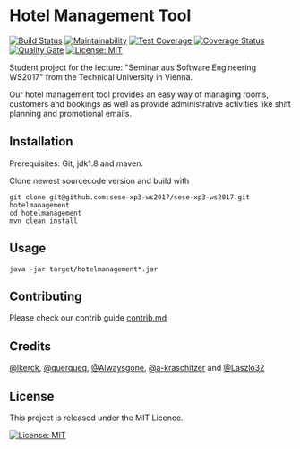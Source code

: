 # Hotel Management Tool

[![Build Status](https://travis-ci.org/sese-xp3-ws2017/sese-xp3-ws2017.svg?branch=master)](https://travis-ci.org/sese-xp3-ws2017/sese-xp3-ws2017)
[![Maintainability](https://api.codeclimate.com/v1/badges/7e83452d7c36fed7121d/maintainability)](https://codeclimate.com/github/sese-xp3-ws2017/sese-xp3-ws2017/maintainability)
[![Test Coverage](https://api.codeclimate.com/v1/badges/7e83452d7c36fed7121d/test_coverage)](https://codeclimate.com/github/sese-xp3-ws2017/sese-xp3-ws2017/test_coverage)
[![Coverage Status](https://coveralls.io/repos/github/sese-xp3-ws2017/sese-xp3-ws2017/badge.svg?branch=ENV_CI_CD_env)](https://coveralls.io/github/sese-xp3-ws2017/sese-xp3-ws2017?branch=ENV_CI_CD_env)
[![Quality Gate](https://sonarcloud.io/api/badges/gate?key=at.ac.tuwien.student.sese2017.xp:hotelmanagement)](https://sonarcloud.io/dashboard/index/at.ac.tuwien.student.sese2017.xp:hotelmanagement)
[![License: MIT](https://img.shields.io/badge/License-MIT-yellow.svg)](https://opensource.org/licenses/MIT)


Student project for the lecture: "Seminar aus Software Engineering WS2017"
from the Technical University  in Vienna.

Our hotel management tool provides an easy way of managing rooms, customers and 
bookings as well as provide administrative activities like shift planning and 
promotional emails.

## Installation
Prerequisites: Git, jdk1.8 and maven.

Clone newest sourcecode version and build with
```
git clone git@github.com:sese-xp3-ws2017/sese-xp3-ws2017.git hotelmanagement
cd hotelmanagement
mvn clean install
```

## Usage
```
java -jar target/hotelmanagement*.jar
```

## Contributing
Please check our contrib guide [contrib.md](docs/contrib.md)

## Credits
[@lkerck](https://github.com/lkerck), [@querqueq](https://github.com/querqueq), [@Alwaysgone](https://github.com/Alwaysgone), [@a-kraschitzer](https://github.com/a-kraschitzer) and [@Laszlo32](https://github.com/Laszlo32)


## License
This project is released under the MIT Licence.

[![License: MIT](https://img.shields.io/badge/License-MIT-yellow.svg)](LICENSE)
                                                